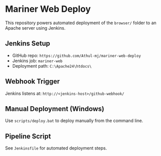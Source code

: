 # Mariner Web Deploy

This repository powers automated deployment of the `browser/` folder to an Apache server using Jenkins.

## Jenkins Setup

- GitHub repo: `https://github.com/Athul-mj/mariner-web-deploy`
- Jenkins job: `mariner-web`
- Deployment path: `C:\Apache24\htdocs\`

## Webhook Trigger

Jenkins listens at: `http://<jenkins-host>/github-webhook/`

## Manual Deployment (Windows)

Use `scripts/deploy.bat` to deploy manually from the command line.

## Pipeline Script

See `Jenkinsfile` for automated deployment steps.
